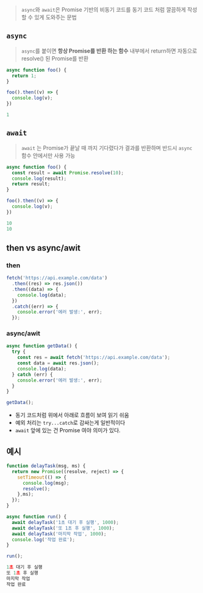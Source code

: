> `async`와 `await`은 Promise 기반의 비동기 코드를 동기 코드 처럼 깔끔하게 작성할 수 있게 도와주는 문법

## `async` 
> `async`를 붙이면 **항상 Promise를 반환 하는 함수**
> 내부에서 return하면 자동으로 resolve() 된 Promise를 반환

```js
async function foo() {
  return 1;
}

foo().then((v) => {
  console.log(v);
})

1
```

## `await`
> `await` 는 Promise가 끝날 때 까지 기다렸다가 결과를 반환하며
> 반드시 `async` 함수 안에서만 사용 가능

```js
async function foo() {
  const result = await Promise.resolve(10);
  console.log(result);
  return result;
}

foo().then((v) => {
  console.log(v);
})

10
10
```

## then vs async/awit
### then
```js
fetch('https://api.example.com/data')
  .then((res) => res.json())
  .then((data) => {
    console.log(data);
  })
  .catch((err) => {
    console.error('에러 발생:', err);
  });
```
### async/awit
```js
async function getData() {
  try {
    const res = await fetch('https://api.example.com/data');
    const data = await res.json();
    console.log(data);
  } catch (err) {
    console.error('에러 발생:', err);
  }
}

getData();
```

- 동기 코드처럼 위에서 아래로 흐름이 보여 읽기 쉬움
- 예외 처리는 `try...catch`로 감싸는게 일반적이다
- `await` 앞에 있는 건 Promise 여야 의미가 있다.

## 예시
```js
function delayTask(msg, ms) {
  return new Promise((resolve, reject) => {
    setTimeout(() => {
      console.log(msg);
      resolve();
    },ms);
  });
}

async function run() {
  await delayTask('1초 대기 후 실행', 1000);
  await delayTask('또 1초 후 실행', 1000);
  await delayTask('마지막 작업', 1000);
  console.log('작업 완료');
}

run();

1초 대기 후 실행
또 1초 후 실행
마지막 작업
작업 완료
```